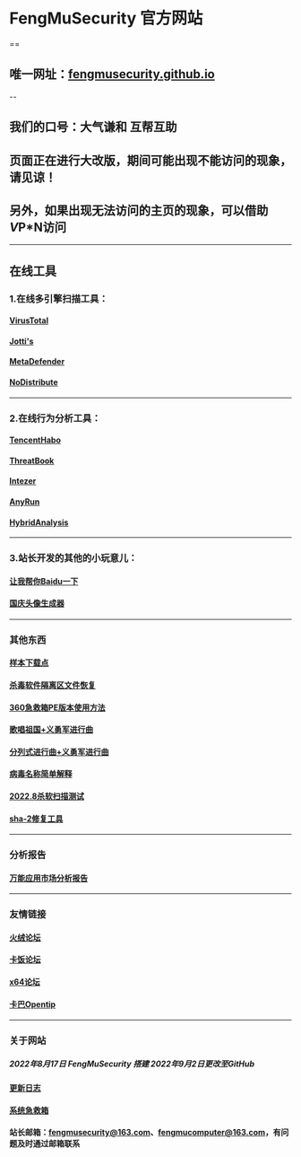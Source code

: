 # FengMuSecurity 官方网站
==
## 唯一网址：[fengmusecurity.github.io](fengmusecurity.github.io)
--
## 我们的口号：大气谦和 互帮互助
## 页面正在进行大改版，期间可能出现不能访问的现象，请见谅！
## 另外，如果出现无法访问的主页的现象，可以借助*V*P*N访问
---

## 在线工具
### 1.在线多引擎扫描工具：
#### [VirusTotal](https://www.virustotal.com/#/home/upload)
#### [Jotti's](http://virusscan.jotti.org/)
#### [MetaDefender](https://metadefender.opswat.com/#!/)
#### [NoDistribute](https://nodistribute.com/)
***
### 2.在线行为分析工具：
#### [TencentHabo](https://habo.qq.com/)
#### [ThreatBook](https://s.threatbook.cn/)
#### [Intezer](https://analyze.intezer.com/#/)
#### [AnyRun](https://app.any.run/)
#### [HybridAnalysis](https://www.hybrid-analysis.com/)
***
### 3.站长开发的其他的小玩意儿：
#### [让我帮你Baidu一下](baidu\index.html)
#### [国庆头像生成器](gq\index.html)
---
### 其他东西
#### [样本下载点](samples.html)
#### [杀毒软件隔离区文件恢复](glqhf.html)
#### [360急救箱PE版本使用方法](360syspe.pdf)
#### [歌唱祖国+义勇军进行曲](songs\歌唱祖国+义勇军进行曲.mp3)
#### [分列式进行曲+义勇军进行曲](songs\分列式进行曲+义勇军进行曲.mp3)
#### [病毒名称简单解释](virusname.md)
#### [2022.8杀软扫描测试](2208scantest.html)
#### [sha-2修复工具](sha2fixtool.html)
---
### 分析报告
#### [万能应用市场分析报告](softcnapp(wanneng).html)
---
### 友情链接
#### [火绒论坛](https://bbs.huorong.cn)
#### [卡饭论坛](https://bbs.kafan.cn)
#### [x64论坛](https://bbs.x64.site)
#### [卡巴Opentip](https://opentip.kaspersky.com/)
---
### 关于网站
##### 2022年8月17日 FengMuSecurity 搭建 2022年9月2日更改至GitHub
#### [更新日志](updata.html)
#### [系统急救箱](sysfixkiller.html)
#### 站长邮箱：fengmusecurity@163.com、fengmucomputer@163.com，有问题及时通过邮箱联系
